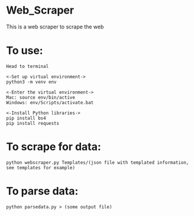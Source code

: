 # Web_Scraper
This is a web scraper to scrape the web

# To use:
    Head to terminal
    
    <-Set up virtual environment->
    python3 -m venv env 
    
    <-Enter the virtual environment->
    Mac: source env/bin/active
    Windows: env/Scripts/activate.bat

    <-Install Python libraries->
    pip install bs4
    pip install requests

# To scrape for data:
    python webscraper.py Templates/(json file with templated information, see templates for example)

# To parse data:
    python parsedata.py > (some output file)
